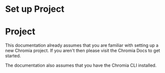 # Set up Project

# Project

This documentation already assumes that you are familiar with setting up a new Chromia project. If you aren't then please visit the Chromia Docs to get started.

The documentation also assumes that you have the Chromia CLI installed.
